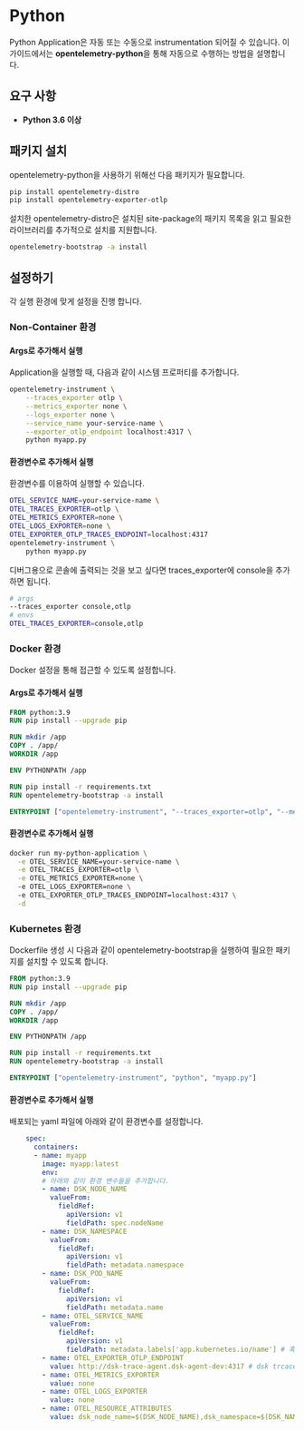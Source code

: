 # Python

Python Application은 자동 또는 수동으로 instrumentation 되어질 수 있습니다. 
이 가이드에서는 **opentelemetry-python**을 통해 자동으로 수행하는 방법을 설명합니다.

## 요구 사항

* **Python 3.6 이상**

## 패키지 설치

opentelemetry-python을 사용하기 위해선 다음 패키지가 필요합니다.

```bash
pip install opentelemetry-distro
pip install opentelemetry-exporter-otlp
```

설치한 opentelemetry-distro은 설치된 site-package의 패키지 목록을 읽고 필요한 라이브러리를 추가적으로 설치를 지원합니다.

```bash
opentelemetry-bootstrap -a install
```

## 설정하기

각 실행 환경에 맞게 설정을 진행 합니다.

### Non-Container 환경

#### Args로 추가해서 실행

Application을 실행할 때, 다음과 같이 시스템 프로퍼티를 추가합니다.

```bash
opentelemetry-instrument \
    --traces_exporter otlp \
    --metrics_exporter none \
    --logs_exporter none \
    --service_name your-service-name \
    --exporter_otlp_endpoint localhost:4317 \
    python myapp.py
```

#### 환경변수로 추가해서 실행

환경변수를 이용하여 실행할 수 있습니다.

```bash
OTEL_SERVICE_NAME=your-service-name \
OTEL_TRACES_EXPORTER=otlp \
OTEL_METRICS_EXPORTER=none \
OTEL_LOGS_EXPORTER=none \
OTEL_EXPORTER_OTLP_TRACES_ENDPOINT=localhost:4317
opentelemetry-instrument \
    python myapp.py
```

디버그용으로 콘솔에 출력되는 것을 보고 싶다면 traces_exporter에 console을 추가하면 됩니다.

```bash
# args
--traces_exporter console,otlp
# envs
OTEL_TRACES_EXPORTER=console,otlp
```

### Docker 환경

Docker 설정을 통해 접근할 수 있도록 설정합니다.

#### Args로 추가해서 실행

```dockerfile
FROM python:3.9
RUN pip install --upgrade pip

RUN mkdir /app
COPY . /app/
WORKDIR /app

ENV PYTHONPATH /app

RUN pip install -r requirements.txt
RUN opentelemetry-bootstrap -a install

ENTRYPOINT ["opentelemetry-instrument", "--traces_exporter=otlp", "--metrics_exporter=none", "--logs_exporter=none", "--service_name=your-service-name", "--exporter_otlp_endpoint=http://dsk-trace-agent-service:4317", "python", "myapp.py"]
```

#### 환경변수로 추가해서 실행

```bash
docker run my-python-application \
  -e OTEL_SERVICE_NAME=your-service-name \
  -e OTEL_TRACES_EXPORTER=otlp \
  -e OTEL_METRICS_EXPORTER=none \ 
  -e OTEL_LOGS_EXPORTER=none \ 
  -e OTEL_EXPORTER_OTLP_TRACES_ENDPOINT=localhost:4317 \
  -d
```

### Kubernetes 환경

Dockerfile 생성 시 다음과 같이 opentelemetry-bootstrap을 실행하여 필요한 패키지를 설치할 수 있도록 합니다.

```dockerfile
FROM python:3.9
RUN pip install --upgrade pip

RUN mkdir /app
COPY . /app/
WORKDIR /app

ENV PYTHONPATH /app

RUN pip install -r requirements.txt
RUN opentelemetry-bootstrap -a install

ENTRYPOINT ["opentelemetry-instrument", "python", "myapp.py"]
```

#### 환경변수로 추가해서 실행

배포되는 yaml 파일에 아래와 같이 환경변수를 설정합니다.

```yaml
    spec:
      containers:
      - name: myapp
        image: myapp:latest
        env:
        # 아래와 같이 환경 변수들을 추가합니다.
        - name: DSK_NODE_NAME
          valueFrom:
            fieldRef:
              apiVersion: v1
              fieldPath: spec.nodeName
        - name: DSK_NAMESPACE
          valueFrom:
            fieldRef:
              apiVersion: v1
              fieldPath: metadata.namespace
        - name: DSK_POD_NAME
          valueFrom:
            fieldRef:
              apiVersion: v1
              fieldPath: metadata.name
        - name: OTEL_SERVICE_NAME
          valueFrom:
            fieldRef:
              apiVersion: v1
              fieldPath: metadata.labels['app.kubernetes.io/name'] # 혹은 서비스를 구분할 수 있는 다른 label
        - name: OTEL_EXPORTER_OTLP_ENDPOINT
          value: http://dsk-trace-agent.dsk-agent-dev:4317 # dsk trcace agent 서비스명
        - name: OTEL_METRICS_EXPORTER
          value: none
        - name: OTEL_LOGS_EXPORTER
          value: none
        - name: OTEL_RESOURCE_ATTRIBUTES
          value: dsk_node_name=$(DSK_NODE_NAME),dsk_namespace=$(DSK_NAMESPACE),dsk_pod_name=$(DSK_POD_NAME),dsk_app_name=$(DSK_NAMESPACE)_$(DSK_POD_NAME)
```